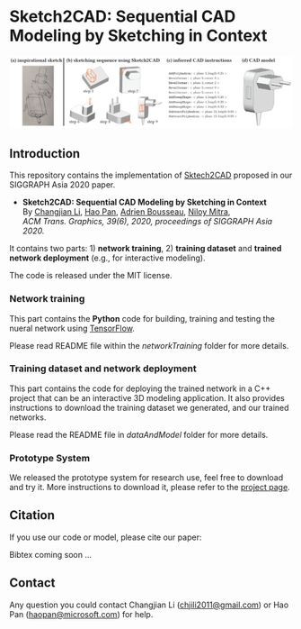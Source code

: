 # Sketch2CAD: Sequential CAD Modeling by Sketching in Context
![](docs/teaser.png)

## Introduction
This repository contains the implementation of [Sktech2CAD](http://geometry.cs.ucl.ac.uk/projects/2020/sketch2cad/) proposed in our SIGGRAPH Asia 2020 paper.
* **Sketch2CAD: Sequential CAD Modeling by Sketching in Context**<br/>
By [Changjian Li](https://enigma-li.github.io/), [Hao Pan](http://haopan.github.io/), [Adrien Bousseau](http://www-sop.inria.fr/members/Adrien.Bousseau/), [Niloy Mitra](http://www0.cs.ucl.ac.uk/staff/n.mitra/),<br/>
*ACM Trans. Graphics, 39(6), 2020, proceedings of SIGGRAPH Asia 2020.*

It contains two parts: 1) **network training**, 2) **training dataset** and **trained network deployment** (e.g., for interactive modeling).

The code is released under the MIT license.

### Network training
This part contains the **Python** code for building, training and testing the nueral network using [TensorFlow](https://www.tensorflow.org/). 

Please read README file within the *networkTraining* folder for more details.

### Training dataset and network deployment
This part contains the code for deploying the trained network in a C++ project that can be an interactive 3D modeling application. It also provides instructions to download the training dataset we generated, and our trained networks. 

Please read the README file in *dataAndModel* folder for more details.

### Prototype System
We released the prototype system for research use, feel free to download and try it. More instructions to download it, please refer to the [project page](http://geometry.cs.ucl.ac.uk/projects/2020/sketch2cad/).

## Citation
If you use our code or model, please cite our paper:
 
 Bibtex coming soon ...
 
## Contact
Any question you could contact Changjian Li (chjili2011@gmail.com) or Hao Pan (haopan@microsoft.com) for help.

